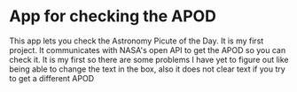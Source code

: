 # App for checking the APOD
This app lets you check the Astronomy Picute of the Day. It is my first project.
It communicates with NASA's open API to get the APOD so you can check it.
It is my first so there are some problems I have yet to figure out like being able to change
the text in the box, also it does not clear text if you try to get a different APOD
